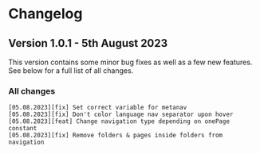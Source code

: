 Changelog
==============================================================
## Version 1.0.1 - 5th August 2023
This version contains some minor bug fixes as well as a few new features. 
See below for a full list of all changes.

### All changes
```
[05.08.2023][fix] Set correct variable for metanav
[05.08.2023][fix] Don't color language nav separator upon hover
[05.08.2023][feat] Change navigation type depending on onePage constant
[05.08.2023][fix] Remove folders & pages inside folders from navigation
```
